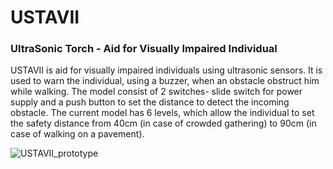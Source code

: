 # USTAVII
### UltraSonic Torch - Aid for Visually Impaired Individual

USTAVII is aid for visually impaired individuals using ultrasonic sensors. It is used to warn the individual, using a buzzer, when an obstacle obstruct him while walking. The model consist of 2 switches- slide switch for power supply and a push button to set the distance to detect the incoming obstacle. The current model has 6 levels, which allow the individual to set the safety distance from 40cm (in case of crowded gathering) to 90cm (in case of walking on a pavement).

![USTAVII_prototype](https://user-images.githubusercontent.com/54145738/181903571-1906171c-fe61-45b5-b938-26bdb6831030.jpg)
